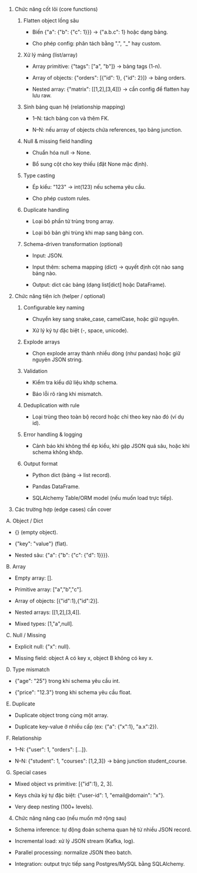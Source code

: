 1. Chức năng cốt lõi (core functions)

    1. Flatten object lồng sâu

        - Biến {"a": {"b": {"c": 1}}} → {"a.b.c": 1} hoặc dạng bảng.

        - Cho phép config: phân tách bằng ".", "_" hay custom.

    2. Xử lý mảng (list/array)

        - Array primitive: {"tags": ["a", "b"]} → bảng tags (1-n).

        - Array of objects: {"orders": [{"id": 1}, {"id": 2}]} → bảng orders.

        - Nested array: {"matrix": [[1,2],[3,4]]} → cần config để flatten hay lưu raw.

    3. Sinh bảng quan hệ (relationship mapping)

        - 1–N: tách bảng con và thêm FK.

        - N–N: nếu array of objects chứa references, tạo bảng junction.

    4. Null & missing field handling

        - Chuẩn hóa null → None.

        - Bổ sung cột cho key thiếu (đặt None mặc định).

    5. Type casting

        - Ép kiểu: "123" → int(123) nếu schema yêu cầu.

        - Cho phép custom rules.

    6. Duplicate handling

        - Loại bỏ phần tử trùng trong array.

        - Loại bỏ bản ghi trùng khi map sang bảng con.

    7. Schema-driven transformation (optional)

        - Input: JSON.

        - Input thêm: schema mapping (dict) → quyết định cột nào sang bảng nào.

        - Output: dict các bảng (dạng list[dict] hoặc DataFrame).

2. Chức năng tiện ích (helper / optional)

    1. Configurable key naming

        - Chuyển key sang snake_case, camelCase, hoặc giữ nguyên.

        - Xử lý ký tự đặc biệt (-, space, unicode).

    2. Explode arrays

        - Chọn explode array thành nhiều dòng (như pandas) hoặc giữ nguyên JSON string.

    3. Validation

        - Kiểm tra kiểu dữ liệu khớp schema.

        - Báo lỗi rõ ràng khi mismatch.

    4. Deduplication with rule

        - Loại trùng theo toàn bộ record hoặc chỉ theo key nào đó (ví dụ id).

    5. Error handling & logging

        - Cảnh báo khi không thể ép kiểu, khi gặp JSON quá sâu, hoặc khi schema không khớp.

    6. Output format

        - Python dict (bảng → list record).

        - Pandas DataFrame.

        - SQLAlchemy Table/ORM model (nếu muốn load trực tiếp).

3. Các trường hợp (edge cases) cần cover

A. Object / Dict

- {} (empty object).

- {"key": "value"} (flat).

- Nested sâu: {"a": {"b": {"c": {"d": 1}}}}.

B. Array

- Empty array: [].

- Primitive array: ["a","b","c"].

- Array of objects: [{"id":1},{"id":2}].

- Nested arrays: [[1,2],[3,4]].

- Mixed types: [1,"a",null].

C. Null / Missing

- Explicit null: {"x": null}.

- Missing field: object A có key x, object B không có key x.

D. Type mismatch

- {"age": "25"} trong khi schema yêu cầu int.

- {"price": "12.3"} trong khi schema yêu cầu float.

E. Duplicate

- Duplicate object trong cùng một array.

- Duplicate key-value ở nhiều cấp (ex: {"a": {"x":1}, "a.x":2}).

F. Relationship

- 1–N: {"user": 1, "orders": [...]}.

- N–N: {"student": 1, "courses": [1,2,3]} → bảng junction student_course.

G. Special cases

- Mixed object vs primitive: [{"id":1}, 2, 3].

- Keys chứa ký tự đặc biệt: {"user-id": 1, "email@domain": "x"}.

- Very deep nesting (100+ levels).

4. Chức năng nâng cao (nếu muốn mở rộng sau)

- Schema inference: tự động đoán schema quan hệ từ nhiều JSON record.

- Incremental load: xử lý JSON stream (Kafka, log).

- Parallel processing: normalize JSON theo batch.

- Integration: output trực tiếp sang Postgres/MySQL bằng SQLAlchemy.
